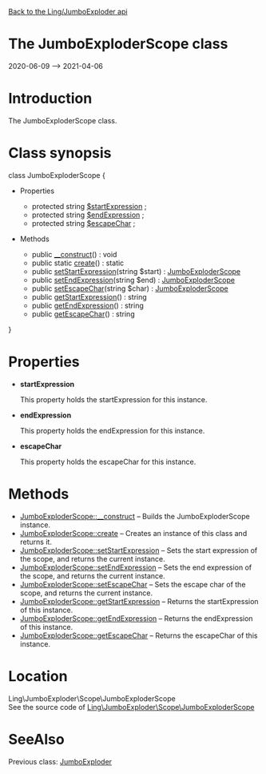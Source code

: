 [Back to the Ling/JumboExploder api](https://github.com/lingtalfi/JumboExploder/blob/master/doc/api/Ling/JumboExploder.md)



The JumboExploderScope class
================
2020-06-09 --> 2021-04-06






Introduction
============

The JumboExploderScope class.



Class synopsis
==============


class <span class="pl-k">JumboExploderScope</span>  {

- Properties
    - protected string [$startExpression](#property-startExpression) ;
    - protected string [$endExpression](#property-endExpression) ;
    - protected string [$escapeChar](#property-escapeChar) ;

- Methods
    - public [__construct](https://github.com/lingtalfi/JumboExploder/blob/master/doc/api/Ling/JumboExploder/Scope/JumboExploderScope/__construct.md)() : void
    - public static [create](https://github.com/lingtalfi/JumboExploder/blob/master/doc/api/Ling/JumboExploder/Scope/JumboExploderScope/create.md)() : static
    - public [setStartExpression](https://github.com/lingtalfi/JumboExploder/blob/master/doc/api/Ling/JumboExploder/Scope/JumboExploderScope/setStartExpression.md)(string $start) : [JumboExploderScope](https://github.com/lingtalfi/JumboExploder/blob/master/doc/api/Ling/JumboExploder/Scope/JumboExploderScope.md)
    - public [setEndExpression](https://github.com/lingtalfi/JumboExploder/blob/master/doc/api/Ling/JumboExploder/Scope/JumboExploderScope/setEndExpression.md)(string $end) : [JumboExploderScope](https://github.com/lingtalfi/JumboExploder/blob/master/doc/api/Ling/JumboExploder/Scope/JumboExploderScope.md)
    - public [setEscapeChar](https://github.com/lingtalfi/JumboExploder/blob/master/doc/api/Ling/JumboExploder/Scope/JumboExploderScope/setEscapeChar.md)(string $char) : [JumboExploderScope](https://github.com/lingtalfi/JumboExploder/blob/master/doc/api/Ling/JumboExploder/Scope/JumboExploderScope.md)
    - public [getStartExpression](https://github.com/lingtalfi/JumboExploder/blob/master/doc/api/Ling/JumboExploder/Scope/JumboExploderScope/getStartExpression.md)() : string
    - public [getEndExpression](https://github.com/lingtalfi/JumboExploder/blob/master/doc/api/Ling/JumboExploder/Scope/JumboExploderScope/getEndExpression.md)() : string
    - public [getEscapeChar](https://github.com/lingtalfi/JumboExploder/blob/master/doc/api/Ling/JumboExploder/Scope/JumboExploderScope/getEscapeChar.md)() : string

}




Properties
=============

- <span id="property-startExpression"><b>startExpression</b></span>

    This property holds the startExpression for this instance.
    
    

- <span id="property-endExpression"><b>endExpression</b></span>

    This property holds the endExpression for this instance.
    
    

- <span id="property-escapeChar"><b>escapeChar</b></span>

    This property holds the escapeChar for this instance.
    
    



Methods
==============

- [JumboExploderScope::__construct](https://github.com/lingtalfi/JumboExploder/blob/master/doc/api/Ling/JumboExploder/Scope/JumboExploderScope/__construct.md) &ndash; Builds the JumboExploderScope instance.
- [JumboExploderScope::create](https://github.com/lingtalfi/JumboExploder/blob/master/doc/api/Ling/JumboExploder/Scope/JumboExploderScope/create.md) &ndash; Creates an instance of this class and returns it.
- [JumboExploderScope::setStartExpression](https://github.com/lingtalfi/JumboExploder/blob/master/doc/api/Ling/JumboExploder/Scope/JumboExploderScope/setStartExpression.md) &ndash; Sets the start expression of the scope, and returns the current instance.
- [JumboExploderScope::setEndExpression](https://github.com/lingtalfi/JumboExploder/blob/master/doc/api/Ling/JumboExploder/Scope/JumboExploderScope/setEndExpression.md) &ndash; Sets the end expression of the scope, and returns the current instance.
- [JumboExploderScope::setEscapeChar](https://github.com/lingtalfi/JumboExploder/blob/master/doc/api/Ling/JumboExploder/Scope/JumboExploderScope/setEscapeChar.md) &ndash; Sets the escape char of the scope, and returns the current instance.
- [JumboExploderScope::getStartExpression](https://github.com/lingtalfi/JumboExploder/blob/master/doc/api/Ling/JumboExploder/Scope/JumboExploderScope/getStartExpression.md) &ndash; Returns the startExpression of this instance.
- [JumboExploderScope::getEndExpression](https://github.com/lingtalfi/JumboExploder/blob/master/doc/api/Ling/JumboExploder/Scope/JumboExploderScope/getEndExpression.md) &ndash; Returns the endExpression of this instance.
- [JumboExploderScope::getEscapeChar](https://github.com/lingtalfi/JumboExploder/blob/master/doc/api/Ling/JumboExploder/Scope/JumboExploderScope/getEscapeChar.md) &ndash; Returns the escapeChar of this instance.





Location
=============
Ling\JumboExploder\Scope\JumboExploderScope<br>
See the source code of [Ling\JumboExploder\Scope\JumboExploderScope](https://github.com/lingtalfi/JumboExploder/blob/master/Scope/JumboExploderScope.php)



SeeAlso
==============
Previous class: [JumboExploder](https://github.com/lingtalfi/JumboExploder/blob/master/doc/api/Ling/JumboExploder/JumboExploder.md)<br>
